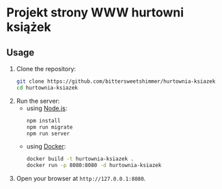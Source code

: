 # Projekt strony WWW hurtowni książek
## Usage

1.  Clone the repository:
    ```sh
    git clone https://github.com/bittersweetshimmer/hurtownia-ksiazek
    cd hurtownia-ksiazek
    ```
2.  Run the server:
    -   using [Node.js](https://nodejs.org/en/download/):
        ```sh
        npm install
        npm run migrate
        npm run server
        ```
    -   using [Docker](https://www.docker.com/):
        ```sh
        docker build -t hurtownia-ksiazek .
        docker run -p 8080:8080 -d hurtownia-ksiazek
        ```
3.  Open your browser at `http://127.0.0.1:8080`.